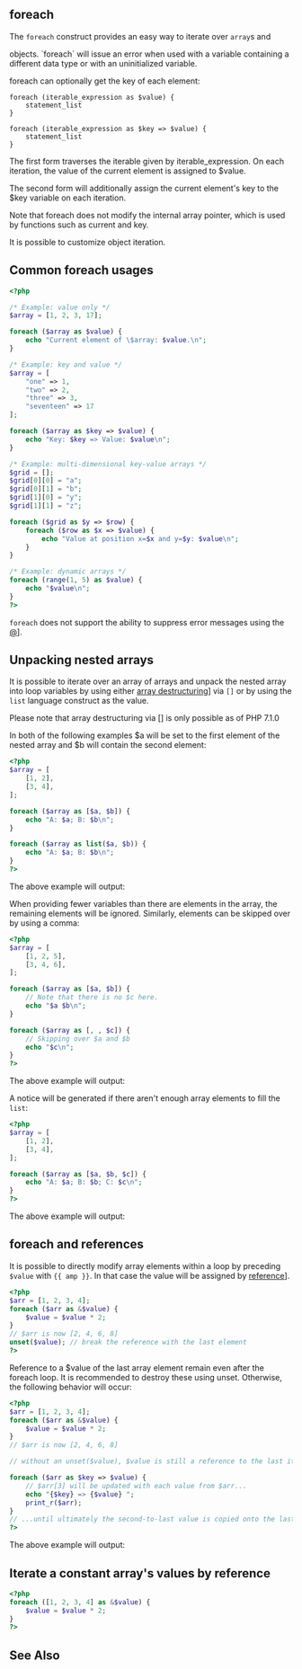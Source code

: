 
 
## foreach
 

 
 The `foreach` construct provides an easy way to iterate over `array`s and <!-- start interfacename -->
<!--
Traversable
--> objects. `foreach` will issue an error when used with a variable containing a different data type or with an uninitialized variable.  
 foreach can optionally get the key of each element: 
 

```
foreach (iterable_expression as $value) {
    statement_list
}

foreach (iterable_expression as $key => $value) {
    statement_list
}
```
  
 
 The first form traverses the iterable given by iterable_expression. On each iteration, the value of the current element is assigned to $value. 
 
 The second form will additionally assign the current element's key to the $key variable on each iteration. 
 
 Note that foreach does not modify the internal array pointer, which is used by functions such as current and key. 
 
 It is possible to customize object iteration. 
 
<div class="example">
     
## Common foreach usages
 

```php
<?php

/* Example: value only */
$array = [1, 2, 3, 17];

foreach ($array as $value) {
    echo "Current element of \$array: $value.\n";
}

/* Example: key and value */
$array = [
    "one" => 1,
    "two" => 2,
    "three" => 3,
    "seventeen" => 17
];

foreach ($array as $key => $value) {
    echo "Key: $key => Value: $value\n";
}

/* Example: multi-dimensional key-value arrays */
$grid = [];
$grid[0][0] = "a";
$grid[0][1] = "b";
$grid[1][0] = "y";
$grid[1][1] = "z";

foreach ($grid as $y => $row) {
    foreach ($row as $x => $value) {
        echo "Value at position x=$x and y=$y: $value\n";
    }
}

/* Example: dynamic arrays */
foreach (range(1, 5) as $value) {
    echo "$value\n";
}
?>
```
 
</div>
 
<div class="note">
     
 `foreach` does not support the ability to suppress error messages using the [@](language.operators.errorcontrol)]. 
 
</div>
 
 
## Unpacking nested arrays
 

 
 It is possible to iterate over an array of arrays and unpack the nested array into loop variables by using either [array destructuring](language.types.array.syntax.destructuring)] via `[]` or by using the `list` language construct as the value. <div class="note">
     
 Please note that array destructuring via [] is only possible as of PHP 7.1.0 
 
</div> 
 
  
 In both of the following examples $a will be set to the first element of the nested array and $b will contain the second element: 
 

```php
<?php
$array = [
    [1, 2],
    [3, 4],
];

foreach ($array as [$a, $b]) {
    echo "A: $a; B: $b\n";
}

foreach ($array as list($a, $b)) {
    echo "A: $a; B: $b\n";
}
?>
```
 
The above example will output:
 
<!-- start screen -->
<!--


A: 1; B: 2
A: 3; B: 4

    
-->
  
 
 When providing fewer variables than there are elements in the array, the remaining elements will be ignored. Similarly, elements can be skipped over by using a comma:  

```php
<?php
$array = [
    [1, 2, 5],
    [3, 4, 6],
];

foreach ($array as [$a, $b]) {
    // Note that there is no $c here.
    echo "$a $b\n";
}

foreach ($array as [, , $c]) {
    // Skipping over $a and $b
    echo "$c\n";
}
?>
```
 
The above example will output:
 
<!-- start screen -->
<!--


1 2
3 4
5
6

    
-->
  
 
 A notice will be generated if there aren't enough array elements to fill the `list`:  

```php
<?php
$array = [
    [1, 2],
    [3, 4],
];

foreach ($array as [$a, $b, $c]) {
    echo "A: $a; B: $b; C: $c\n";
}
?>
```
 
The above example will output:
 
<!-- start screen -->
<!--


Notice: Undefined offset: 2 in example.php on line 7
A: 1; B: 2; C:

Notice: Undefined offset: 2 in example.php on line 7
A: 3; B: 4; C:

    
-->
  
 
 
 
## foreach and references
 
 It is possible to directly modify array elements within a loop by preceding `$value` with `{{ amp }}`. In that case the value will be assigned by [reference](language.references)].  

```php
<?php
$arr = [1, 2, 3, 4];
foreach ($arr as &$value) {
    $value = $value * 2;
}
// $arr is now [2, 4, 6, 8]
unset($value); // break the reference with the last element
?>
```
  
 
<div class="warning">
     
 Reference to a $value of the last array element remain even after the foreach loop. It is recommended to destroy these using unset. Otherwise, the following behavior will occur: 
 
 

```php
<?php
$arr = [1, 2, 3, 4];
foreach ($arr as &$value) {
    $value = $value * 2;
}
// $arr is now [2, 4, 6, 8]

// without an unset($value), $value is still a reference to the last item: $arr[3]

foreach ($arr as $key => $value) {
    // $arr[3] will be updated with each value from $arr...
    echo "{$key} => {$value} ";
    print_r($arr);
}
// ...until ultimately the second-to-last value is copied onto the last value
?>
```
 
The above example will output:
 
<!-- start screen -->
<!--


0 => 2 Array ( [0] => 2, [1] => 4, [2] => 6, [3] => 2 )
1 => 4 Array ( [0] => 2, [1] => 4, [2] => 6, [3] => 4 )
2 => 6 Array ( [0] => 2, [1] => 4, [2] => 6, [3] => 6 )
3 => 6 Array ( [0] => 2, [1] => 4, [2] => 6, [3] => 6 )

    
-->
 
 
</div>
 
<div class="example">
     
## Iterate a constant array's values by reference
 

```php
<?php
foreach ([1, 2, 3, 4] as &$value) {
    $value = $value * 2;
}
?>
```
 
</div>
 
 
 
## See Also
 
<!-- start simplelist -->
<!--

   array
   Traversable
   iterable
   list
  
-->
 

